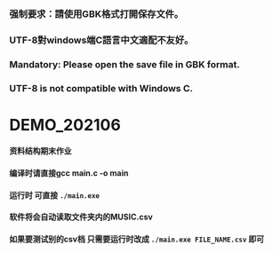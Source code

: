 ### 强制要求：請使用GBK格式打開保存文件。
### UTF-8對windows端C語言中文適配不友好。
### Mandatory: Please open the save file in GBK format.
### UTF-8 is not compatible with Windows C.
# DEMO_202106
#### 资料结构期末作业
#### 编译时请直接gcc main.c -o main
####
#### 运行时 可直接 ```./main.exe``` 
#### 软件将会自动读取文件夹内的MUSIC.csv
#### 如果要测试别的csv档 只需要运行时改成 ```./main.exe FILE_NAME.csv``` 即可